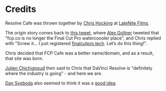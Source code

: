 # Credits

Resolve Cafe was thrown together by [Chris Hocking](https://twitter.com/chrisatlatenite) at [LateNite Films](https://latenitefilms.com/technology/).

The origin story comes back to [this tweet](https://twitter.com/chrisatlatenite/status/1661729178826477569), where [Alex Gollner](https://twitter.com/Alex4D) tweeted that "fcp.co is no longer the Final Cut Pro watercoooler place", and Chris replied with "Screw it… I just registered [finalcutpro.tech](https://finalcutpro.tech). Let’s do this thing!".

Chris decided that FCP Cafe was a better name/domain, and as a result, that site was born.

[Julien Chichignoud](https://julien.chichignoud.com) then said to Chris that DaVinci Resolve is "definitely where the industry is going" - and here we are.

[Dan Svoboda](http://dansvoboda.com) also seemed to think it was a [good idea](https://twitter.com/DanSvoboda/status/1663278360691179526).